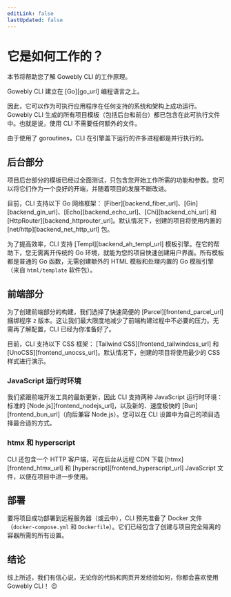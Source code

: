 ```yaml
---
editLink: false
lastUpdated: false
---
```


# 它是如何工作的？

本节将帮助您了解 Gowebly CLI 的工作原理。

<!--@include: ../../parts/zh_HK/block_want-to-try.md-->

Gowebly CLI 建立在 [Go][go_url] 编程语言之上。

因此，它可以作为可执行应用程序在任何支持的系统和架构上成功运行。Gowebly CLI 生成的所有项目模板（包括后台和前台）都已包含在此可执行文件中。也就是说，使用 CLI 不需要任何额外的文件。

由于使用了 goroutines，CLI 在引擎盖下运行的许多进程都是并行执行的。

## 后台部分

项目后台部分的模板已经过全面测试，只包含您开始工作所需的功能和参数。您可以将它们作为一个良好的开端，并随着项目的发展不断改进。

目前，CLI 支持以下 Go 网络框架： [Fiber][backend_fiber_url]、[Gin][backend_gin_url]、[Echo][backend_echo_url]、[Chi][backend_chi_url] 和 [HttpRouter][backend_httprouter_url]。默认情况下，创建的项目将使用内置的 [net/http][backend_net_http_url] 包。

为了提高效率，CLI 支持 [Templ][backend_ah_templ_url] 模板引擎。在它的帮助下，您无需离开传统的 Go 环境，就能为您的项目快速创建用户界面。所有模板都是普通的 Go 函数，无需创建额外的 HTML 模板和处理内置的 Go 模板引擎（来自 `html/template` 软件包）。

## 前端部分

为了创建前端部分的构建，我们选择了快速简便的 [Parcel][frontend_parcel_url] 捆绑程序 `2` 版本。这让我们最大限度地减少了前端构建过程中不必要的压力。无需再了解配置，CLI 已经为你准备好了。

目前，CLI 支持以下 CSS 框架： [Tailwind CSS][frontend_tailwindcss_url] 和 [UnoCSS][frontend_unocss_url]。默认情况下，创建的项目将使用最少的 CSS 样式进行演示。

### JavaScript 运行时环境

我们紧跟前端开发工具的最新更新，因此 CLI 支持两种 JavaScript 运行时环境：标准的 [Node.js][frontend_nodejs_url]，以及新的、速度极快的 [Bun][frontend_bun_url]（向后兼容 Node.js）。您可以在 CLI 设置中为自己的项目选择最合适的方式。

### htmx 和 hyperscript

CLI 还包含一个 HTTP 客户端，可在后台从远程 CDN 下载 [htmx][frontend_htmx_url] 和 [hyperscript][frontend_hyperscript_url] JavaScript 文件，以便在项目中进一步使用。

## 部署

要将项目成功部署到远程服务器（或云中），CLI 预先准备了 Docker 文件（`docker-compose.yml` 和 `Dockerfile`）。它们已经包含了创建与项目完全隔离的容器所需的所有设置。

## 结论

综上所述，我们有信心说，无论你的代码和网页开发经验如何，你都会喜欢使用 Gowebly CLI！ :wink:

<!--@include: ../../parts/links.md-->